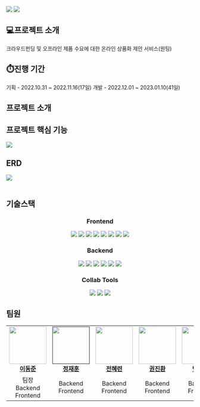 <img src="https://github.com/papicc45/papicc45/assets/118866032/18d94fe3-5506-446c-bda7-c8cece2b475e">
<img src="https://github.com/papicc45/papicc45/assets/118866032/9a721e40-45dc-412c-a472-fb34439f6eca">

## 💻프로젝트 소개
크라우드펀딩 및 오프라인 제품 수요에 대한 온라인 상품화 제안 서비스(원팅)

## ⏱️진행 기간
기획 - 2022.10.31 ~ 2022.11.16(17일) 
개발 - 2022.12.01 ~ 2023.01.10(41일)

## 프로젝트 소개
<p></p>

## 프로젝트 핵심 기능
<img src="https://github.com/kdt-8-4/Weatherfit_Backend/assets/118866032/adfe34dd-7ffe-4557-bb79-8ace2fecb077">


## ERD
<img src="https://github.com/papicc45/papicc45/assets/118866032/47aa076e-f45a-4338-ac4b-5d9483466f9b">
<br/><br/>


## 기술스택
<div align=center> 
  <h3><b>Frontend</b></h3>
  <img src="https://img.shields.io/badge/HTML5-E34F26?style=flat&logo=html5&logoColor=white">
  <img src="https://img.shields.io/badge/CSS3-1572B6?style=flat&logo=css3&logoColor=white">
  <img src="https://img.shields.io/badge/Javascript-F7DF1E?style=flat&logo=javascript&logoColor=white">
  <img src="https://img.shields.io/badge/jQuery-0769AD?style=flat&logo=jquery&logoColor=white">
  <img src="https://img.shields.io/badge/Ajax-000000?style=flat&logo=ajax&logoColor=white">
  <img src="https://img.shields.io/badge/Kakao Map API-FFCD00?style=flat&logo=kakao&logoColor=white">
  <img src="https://img.shields.io/badge/CoolSMS API-40AEF0?style=flat&logo=&logoColor=white">
  <img src="https://img.shields.io/badge/Naver Mail API-03C75A?style=flat&logo=naver&logoColor=white">

  <br/>
  
  <h3><b>Backend</b></h3>
  <img src="https://img.shields.io/badge/Java-007396?style=flat&logo=java&logoColor=white">
  <img src="https://img.shields.io/badge/Mybatis-000000?style=flat&logo=mybatis&logoColor=white">
  <img src="https://img.shields.io/badge/Spring Framework-6DB33F?style=flat&logo=spring&logoColor=white">
  <img src="https://img.shields.io/badge/Oracle-F80000?&logo=oracle&logoColor=white">
  <img src="https://img.shields.io/badge/Apache Tomcat-F8DC75?&logo=apachetomcat&logoColor=white">
  <img src="https://img.shields.io/badge/Import API-D9411E?&logo=&logoColor=white">
  <br/>

  <h3>Collab Tools</h3>
  <img src="https://img.shields.io/badge/GitHub-181717?&logo=github&logoColor=white">
  <img src="https://img.shields.io/badge/Figma-F24E1E?&logo=Figma&logoColor=white">
  <img src="https://img.shields.io/badge/SourceTree-0052CC?&logo=sourcetree&logoColor=white">
  
</div>

## 팀원
<table align="center">
  <tbody>
    <tr>
      <td align="center"><a href="https://github.com/papicc45"><img src="https://github.com/papicc45.png" width="100px;" alt=""/><br /><b>이동준</b></a><br /></td>
      <td align="center"><a href=""><img src="" width="100px;" alt=""/><br /><b>정재훈</b></a><br /></td>
      <td align="center"><a href="https://github.com/nutbrown"><img src="https://github.com/nutbrown.png" width="100px;" alt=""/><br /><b>전혜련</b></a><br /></td>
      <td align="center"><a href="https://github.com/jinhwan113331"><img src="https://github.com/jinhwan113331.png" width="100px;" alt=""/><br /><b>권진환</b></a><br /></td>
      <td align="center"><a href="https://github.com/LoopyBAEK"><img src="https://github.com/LoopyBAEK.png" width="100px;" alt=""/><br /><b>백장미</b></a><br /></td>
    </tr>
    <tr>
      <td align="center">팀장<br/>Backend<br/>Frontend</td>
      <td align="center">Backend<br/>Frontend</td>
      <td align="center">Backend<br/>Frontend</td>
      <td align="center">Backend<br/>Frontend</td>
      <td align="center">Backend<br/>Frontend</td>
    </tr>
    
  </tbody>
</table>


